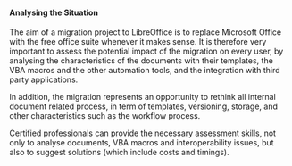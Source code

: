 #### Analysing the Situation

The aim of a migration project to LibreOffice is to replace Microsoft Office with the free office suite whenever it makes sense. It is therefore very important to assess the potential impact of the migration on every user, by analysing the characteristics of the documents with their templates, the VBA macros and the other automation tools, and the integration with third party applications.

In addition, the migration represents an opportunity to rethink all internal document related process, in term of templates, versioning, storage, and other characteristics such as the workflow process.

Certified professionals can provide the necessary assessment skills, not only to analyse documents, VBA macros and interoperability issues, but also to suggest solutions \(which include costs and timings\).

